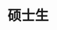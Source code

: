 ---
name: 周思远
identity: Zhou, Siyuan
title: 硕士生
year: 2017
group: S
image: siyuan.jpg
email: 497705769@qq.com
homepage: ~/siyuan
researchDirection: 创造力的脑机制
education:
  - school: 华中师范大学
    major: 心理学
    banchelor: 学士
  - school: 北京师范大学
    major: 基础心理学
    banchelor: 硕士生
---